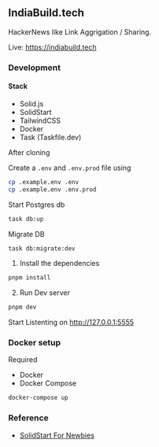 ## IndiaBuild.tech

HackerNews like Link Aggrigation / Sharing.

Live: https://indiabuild.tech

### Development

#### Stack

- Solid.js
- SolidStart
- TailwindCSS
- Docker
- Task (Taskfile.dev)

After cloning

Create a `.env` and `.env.prod` file using

```bash
cp .example.env .env
cp .example.env .env.prod
```

Start Postgres db

```bash
task db:up
```

Migrate DB

```bash
task db:migrate:dev
```

1. Install the dependencies

```bash
pnpm install
```

2. Run Dev server

```bash
pnpm dev
```

Start Listenting on http://127.0.0.1:5555

### Docker setup

Required

- Docker
- Docker Compose

```bash
docker-compose up
```

### Reference

- [SolidStart For Newbies](https://vladislav-lipatov.medium.com/solid-start-guide-for-newbies-e1d65212dd07)
